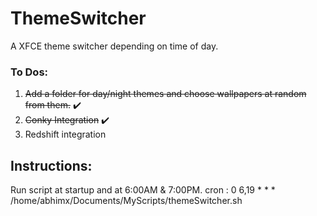 # ThemeSwitcher
A XFCE theme switcher depending on time of day.

### To Dos:

1. ~~Add a folder for day/night themes and choose wallpapers at random from them.~~ ✔️
2. ~~Conky Integration~~ ✔️
3. Redshift integration

## Instructions:

Run script at startup and at 6:00AM & 7:00PM.
cron : 0 6,19 * * * /home/abhimx/Documents/MyScripts/themeSwitcher.sh
